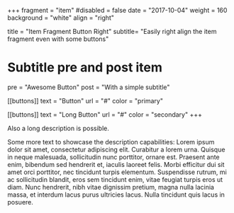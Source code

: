 +++
fragment = "item"
#disabled = false
date = "2017-10-04"
weight = 160
background = "white"
align = "right"

title = "Item Fragment Button Right"
subtitle= "Easily right align the item fragment even with some buttons"

# Subtitle pre and post item
pre = "Awesome Button"
post = "With a simple subtitle"

[[buttons]]
  text = "Button"
  url = "#"
  color = "primary"

[[buttons]]
  text = "Long Button"
  url = "#"
  color = "secondary"
+++

Also a long description is possible.

Some more text to showcase the description capabilities:
Lorem ipsum dolor sit amet, consectetur adipiscing elit.
Curabitur a lorem urna.
Quisque in neque malesuada, sollicitudin nunc porttitor, ornare est.
Praesent ante enim, bibendum sed hendrerit et, iaculis laoreet felis.
Morbi efficitur dui sit amet orci porttitor, nec tincidunt turpis elementum.
Suspendisse rutrum, mi ac sollicitudin blandit, eros sem tincidunt enim, vitae feugiat turpis eros ut diam.
Nunc hendrerit, nibh vitae dignissim pretium, magna nulla lacinia massa, et interdum lacus purus ultricies lacus.
Nulla tincidunt quis lacus in posuere.
